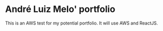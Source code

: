 # André Luiz Melo' portfolio
This is an AWS test for my potential portfolio.
It will use AWS and ReactJS.